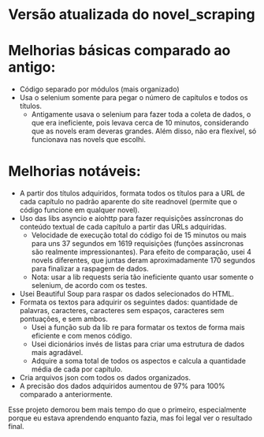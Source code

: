 # Versão atualizada do novel_scraping

# Melhorias básicas comparado ao antigo:

- Código separado por módulos (mais organizado)
- Usa o selenium somente para pegar o número de capítulos e todos os títulos.
    - Antigamente usava o selenium para fazer toda a coleta de dados, o que era ineficiente, pois levava cerca de 10 minutos, considerando que as novels eram deveras grandes. Além disso, não era flexível, só funcionava nas novels que escolhi.

# Melhorias notáveis:

- A partir dos títulos adquiridos, formata todos os títulos para a URL de cada capítulo no padrão aparente do site readnovel (permite que o código funcione em qualquer novel).
- Uso das libs asyncio e aiohttp para fazer requisições assíncronas do conteúdo textual de cada capítulo a partir das URLs adquiridas.
    - Velocidade de execução total do código foi de 15 minutos ou mais para uns 37 segundos em 1619 requisições (funções assíncronas são realmente impressionantes). Para efeito de comparação, usei 4 novels diferentes, que juntas deram aproximadamente 170 segundos para finalizar a raspagem de dados.
    - Nota: usar a lib requests seria tão ineficiente quanto usar somente o selenium, de acordo com os testes.
- Usei Beautiful Soup para raspar os dados selecionados do HTML.
- Formata os textos para adquirir os seguintes dados: quantidade de palavras, caracteres, caracteres sem espaços, caracteres sem pontuações, e sem ambos.
    - Usei a função sub da lib re para formatar os textos de forma mais eficiente e com menos código.
    - Usei dicionários invés de listas para criar uma estrutura de dados mais agradável.
    - Adquire a soma total de todos os aspectos e calcula a quantidade média de cada por capítulo.
- Cria arquivos json com todos os dados organizados.
- A precisão dos dados adquiridos aumentou de 97% para 100% comparado a anteriormente.

Esse projeto demorou bem mais tempo do que o primeiro, especialmente porque eu estava aprendendo enquanto fazia, mas foi legal ver o resultado final.
